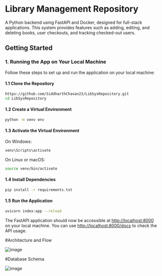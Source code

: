 # Library Management Repository

A Python backend using FastAPI and Docker, designed for full-stack applications. This system provides features such as adding, editing, and deleting books, user checkouts, and tracking checked-out users.

## Getting Started

### 1. Running the App on Your Local Machine

Follow these steps to set up and run the application on your local machine:

#### 1.1 Clone the Repository

```bash
https://github.com/SiddharthChavan23/LibSysRepository.git
cd LibSysRepository
```

#### 1.2 Create a Virtual Environment

```bash
python -m venv env
```

#### 1.3 Activate the Virtual Environment

On Windows:

```bash
venv\Scripts\activate
```

On Linux or macOS:

```bash
source venv/bin/activate
```

#### 1.4 Install Dependencies

```bash
pip install -r requirements.txt
```

#### 1.5 Run the Application

```bash
uvicorn index:app --reload
```

The FastAPI application should now be accessible at [http://localhost:8000](http://localhost:8000) on your local machine. You can use [http://localhost:8000/docs](http://localhost:8000/docs) to check the API usage.


#Architecture and Flow 

![image](https://github.com/SiddharthChavan23/LibSysRepository/assets/88672777/f7dbcd40-e1f3-480f-85fa-3a0f11c9a515)

#Database Schema

![image](https://github.com/SiddharthChavan23/LibSysRepository/assets/88672777/693f2219-7d7b-4d4b-a1c7-2732ee2c781a)




